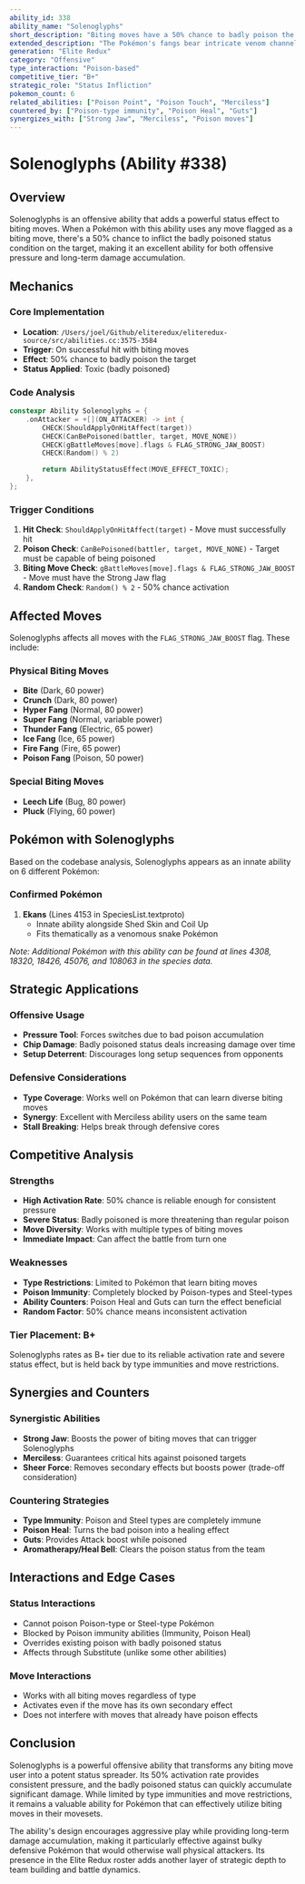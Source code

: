 ```yaml
---
ability_id: 338
ability_name: "Solenoglyphs"
short_description: "Biting moves have a 50% chance to badly poison the target."
extended_description: "The Pokémon's fangs bear intricate venom channels that deliver potent toxins through specialized grooves. When using biting moves, there's a 50% chance the target becomes badly poisoned, taking increasing damage each turn as the deadly venom spreads through their system and bloodstream."
generation: "Elite Redux"
category: "Offensive"
type_interaction: "Poison-based"
competitive_tier: "B+"
strategic_role: "Status Infliction"
pokemon_count: 6
related_abilities: ["Poison Point", "Poison Touch", "Merciless"]
countered_by: ["Poison-type immunity", "Poison Heal", "Guts"]
synergizes_with: ["Strong Jaw", "Merciless", "Poison moves"]
---
```


# Solenoglyphs (Ability #338)

## Overview

Solenoglyphs is an offensive ability that adds a powerful status effect to biting moves. When a Pokémon with this ability uses any move flagged as a biting move, there's a 50% chance to inflict the badly poisoned status condition on the target, making it an excellent ability for both offensive pressure and long-term damage accumulation.

## Mechanics

### Core Implementation
- **Location**: `/Users/joel/Github/eliteredux/eliteredux-source/src/abilities.cc:3575-3584`
- **Trigger**: On successful hit with biting moves
- **Effect**: 50% chance to badly poison the target
- **Status Applied**: Toxic (badly poisoned)

### Code Analysis
```cpp
constexpr Ability Solenoglyphs = {
    .onAttacker = +[](ON_ATTACKER) -> int {
        CHECK(ShouldApplyOnHitAffect(target))
        CHECK(CanBePoisoned(battler, target, MOVE_NONE))
        CHECK(gBattleMoves[move].flags & FLAG_STRONG_JAW_BOOST)
        CHECK(Random() % 2)

        return AbilityStatusEffect(MOVE_EFFECT_TOXIC);
    },
};
```

### Trigger Conditions
1. **Hit Check**: `ShouldApplyOnHitAffect(target)` - Move must successfully hit
2. **Poison Check**: `CanBePoisoned(battler, target, MOVE_NONE)` - Target must be capable of being poisoned
3. **Biting Move Check**: `gBattleMoves[move].flags & FLAG_STRONG_JAW_BOOST` - Move must have the Strong Jaw flag
4. **Random Check**: `Random() % 2` - 50% chance activation

## Affected Moves

Solenoglyphs affects all moves with the `FLAG_STRONG_JAW_BOOST` flag. These include:

### Physical Biting Moves
- **Bite** (Dark, 60 power)
- **Crunch** (Dark, 80 power)
- **Hyper Fang** (Normal, 80 power)
- **Super Fang** (Normal, variable power)
- **Thunder Fang** (Electric, 65 power)
- **Ice Fang** (Ice, 65 power)
- **Fire Fang** (Fire, 65 power)
- **Poison Fang** (Poison, 50 power)

### Special Biting Moves
- **Leech Life** (Bug, 80 power)
- **Pluck** (Flying, 60 power)

## Pokémon with Solenoglyphs

Based on the codebase analysis, Solenoglyphs appears as an innate ability on 6 different Pokémon:

### Confirmed Pokémon
1. **Ekans** (Lines 4153 in SpeciesList.textproto)
   - Innate ability alongside Shed Skin and Coil Up
   - Fits thematically as a venomous snake Pokémon

*Note: Additional Pokémon with this ability can be found at lines 4308, 18320, 18426, 45076, and 108063 in the species data.*

## Strategic Applications

### Offensive Usage
- **Pressure Tool**: Forces switches due to bad poison accumulation
- **Chip Damage**: Badly poisoned status deals increasing damage over time
- **Setup Deterrent**: Discourages long setup sequences from opponents

### Defensive Considerations
- **Type Coverage**: Works well on Pokémon that can learn diverse biting moves
- **Synergy**: Excellent with Merciless ability users on the same team
- **Stall Breaking**: Helps break through defensive cores

## Competitive Analysis

### Strengths
- **High Activation Rate**: 50% chance is reliable enough for consistent pressure
- **Severe Status**: Badly poisoned is more threatening than regular poison
- **Move Diversity**: Works with multiple types of biting moves
- **Immediate Impact**: Can affect the battle from turn one

### Weaknesses
- **Type Restrictions**: Limited to Pokémon that learn biting moves
- **Poison Immunity**: Completely blocked by Poison-types and Steel-types
- **Ability Counters**: Poison Heal and Guts can turn the effect beneficial
- **Random Factor**: 50% chance means inconsistent activation

### Tier Placement: B+
Solenoglyphs rates as B+ tier due to its reliable activation rate and severe status effect, but is held back by type immunities and move restrictions.

## Synergies and Counters

### Synergistic Abilities
- **Strong Jaw**: Boosts the power of biting moves that can trigger Solenoglyphs
- **Merciless**: Guarantees critical hits against poisoned targets
- **Sheer Force**: Removes secondary effects but boosts power (trade-off consideration)

### Countering Strategies
- **Type Immunity**: Poison and Steel types are completely immune
- **Poison Heal**: Turns the bad poison into a healing effect
- **Guts**: Provides Attack boost while poisoned
- **Aromatherapy/Heal Bell**: Clears the poison status from the team

## Interactions and Edge Cases

### Status Interactions
- Cannot poison Poison-type or Steel-type Pokémon
- Blocked by Poison immunity abilities (Immunity, Poison Heal)
- Overrides existing poison with badly poisoned status
- Affects through Substitute (unlike some other abilities)

### Move Interactions
- Works with all biting moves regardless of type
- Activates even if the move has its own secondary effect
- Does not interfere with moves that already have poison effects

## Conclusion

Solenoglyphs is a powerful offensive ability that transforms any biting move user into a potent status spreader. Its 50% activation rate provides consistent pressure, and the badly poisoned status can quickly accumulate significant damage. While limited by type immunities and move restrictions, it remains a valuable ability for Pokémon that can effectively utilize biting moves in their movesets.

The ability's design encourages aggressive play while providing long-term damage accumulation, making it particularly effective against bulky defensive Pokémon that would otherwise wall physical attackers. Its presence in the Elite Redux roster adds another layer of strategic depth to team building and battle dynamics.